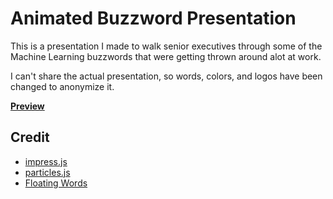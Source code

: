 # Animated Buzzword Presentation

This is a presentation I made to walk senior executives through some of the Machine Learning buzzwords that were getting thrown around alot at work.

I can't share the actual presentation, so words, colors, and logos have been changed to anonymize it.

**[Preview](https://ryang26.github.io/animated-presentation/)**

## Credit

- [impress.js](https://impress.js.org/)
- [particles.js](https://vincentgarreau.com/particles.js/)
- [Floating Words](https://codepen.io/FlyC/pen/yaNVEQ)